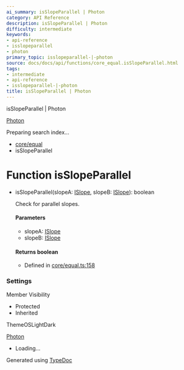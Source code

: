 ```yaml
---
ai_summary: isSlopeParallel | Photon
category: API Reference
description: isSlopeParallel | Photon
difficulty: intermediate
keywords:
- api-reference
- isslopeparallel
- photon
primary_topic: isslopeparallel-|-photon
source: docs/docs/api/functions/core_equal.isSlopeParallel.html
tags:
- intermediate
- api-reference
- isslopeparallel-|-photon
title: isSlopeParallel | Photon
---
```

isSlopeParallel | Photon

[Photon](../index.md)




Preparing search index...

* [core/equal](../modules/core_equal.md)
* isSlopeParallel

# Function isSlopeParallel

* isSlopeParallel(slopeA: [ISlope](../interfaces/core_maker.ISlope.md), slopeB: [ISlope](../interfaces/core_maker.ISlope.md)): boolean

  Check for parallel slopes.

  #### Parameters

  + slopeA: [ISlope](../interfaces/core_maker.ISlope.md)
  + slopeB: [ISlope](../interfaces/core_maker.ISlope.md)

  #### Returns boolean

  + Defined in [core/equal.ts:158](https://github.com/mwhite454/photon/blob/main/packages/photon/src/core/equal.ts#L158)

### Settings

Member Visibility

* Protected
* Inherited

ThemeOSLightDark

[Photon](../index.md)

* Loading...

Generated using [TypeDoc](https://typedoc.org/)

